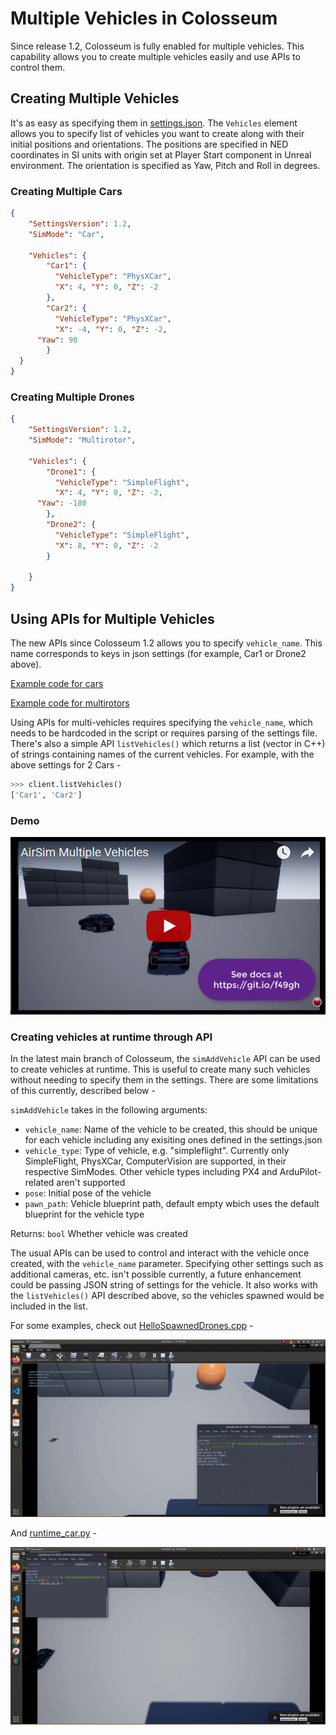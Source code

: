 # Multiple Vehicles in Colosseum

Since release 1.2, Colosseum is fully enabled for multiple vehicles. This capability allows you to create multiple vehicles easily and use APIs to control them.

## Creating Multiple Vehicles

It's as easy as specifying them in [settings.json](settings.md). The `Vehicles` element allows you to specify list of vehicles you want to create along with their initial positions and orientations. The positions are specified in NED coordinates in SI units with origin set at Player Start component in Unreal environment. The orientation is specified as Yaw, Pitch and Roll in degrees.

### Creating Multiple Cars

```json
{
	"SettingsVersion": 1.2,
	"SimMode": "Car",

	"Vehicles": {
		"Car1": {
		  "VehicleType": "PhysXCar",
		  "X": 4, "Y": 0, "Z": -2
		},
		"Car2": {
		  "VehicleType": "PhysXCar",
		  "X": -4, "Y": 0, "Z": -2,
      "Yaw": 90
		}
  }
}
```

### Creating Multiple Drones

```json
{
	"SettingsVersion": 1.2,
	"SimMode": "Multirotor",

	"Vehicles": {
		"Drone1": {
		  "VehicleType": "SimpleFlight",
		  "X": 4, "Y": 0, "Z": -2,
      "Yaw": -180
		},
		"Drone2": {
		  "VehicleType": "SimpleFlight",
		  "X": 8, "Y": 0, "Z": -2
		}

    }
}
```

## Using APIs for Multiple Vehicles

The new APIs since Colosseum 1.2 allows you to specify `vehicle_name`. This name corresponds to keys in json settings (for example, Car1 or Drone2 above).

[Example code for cars](https://github.com/CodexLabsLLC/Colosseum/blob/main/PythonClient/car/multi_agent_car.py)

[Example code for multirotors](https://github.com/CodexLabsLLC/Colosseum/blob/main/PythonClient/multirotor/multi_agent_drone.py)

Using APIs for multi-vehicles requires specifying the `vehicle_name`, which needs to be hardcoded in the script or requires parsing of the settings file. There's also a simple API `listVehicles()` which returns a list (vector in C++) of strings containing names of the current vehicles. For example, with the above settings for 2 Cars -

```python
>>> client.listVehicles()
['Car1', 'Car2']
```

### Demo

[![ColosseumMultiple Vehicles Demo Video](images/demo_multi_vehicles.png)](https://youtu.be/35dgcuLuF5M)

### Creating vehicles at runtime through API

In the latest main branch of Colosseum, the `simAddVehicle` API can be used to create vehicles at runtime. This is useful to create many such vehicles without needing to specify them in the settings. There are some limitations of this currently, described below -

`simAddVehicle` takes in the following arguments:

- `vehicle_name`: Name of the vehicle to be created, this should be unique for each vehicle including any exisiting ones defined in the settings.json
- `vehicle_type`: Type of vehicle, e.g. "simpleflight". Currently only SimpleFlight, PhysXCar, ComputerVision are supported, in their respective SimModes.
                  Other vehicle types including PX4 and ArduPilot-related aren't supported
- `pose`: Initial pose of the vehicle
- `pawn_path`: Vehicle blueprint path, default empty wbich uses the default blueprint for the vehicle type

Returns: `bool` Whether vehicle was created

The usual APIs can be used to control and interact with the vehicle once created, with the `vehicle_name` parameter. Specifying other settings such as additional cameras, etc. isn't possible currently, a future enhancement could be passing JSON string of settings for the vehicle. It also works with the `listVehicles()` API described above, so the vehicles spawned would be included in the list.

For some examples, check out [HelloSpawnedDrones.cpp](https://github.com/CodexLabsLLC/Colosseum/blob/main/HelloSpawnedDrones/HelloSpawnedDrones.cpp) -

![HelloSpawnedDrones](images/HelloSpawnedDrones.gif)

And [runtime_car.py](https://github.com/CodexLabsLLC/Colosseum/tree/main/PythonClient/car/runtime_car.py) -

![runtime_car](images/simAddVehicle_Car.gif)
